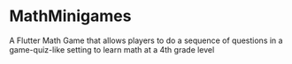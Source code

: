 # MathMinigames
A Flutter Math Game that allows players to do a sequence of questions in a game-quiz-like setting to learn math at a 4th grade level
